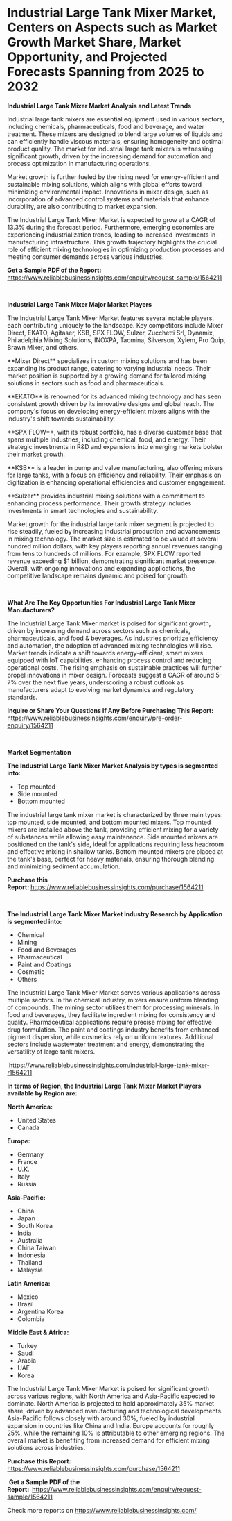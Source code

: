 <p><h1>Industrial Large Tank Mixer Market, Centers on Aspects such as Market Growth Market Share, Market Opportunity, and Projected Forecasts Spanning from 2025 to 2032</h1></p><p><strong>Industrial Large Tank Mixer Market Analysis and Latest Trends</strong></p>
<p><p>Industrial large tank mixers are essential equipment used in various sectors, including chemicals, pharmaceuticals, food and beverage, and water treatment. These mixers are designed to blend large volumes of liquids and can efficiently handle viscous materials, ensuring homogeneity and optimal product quality. The market for industrial large tank mixers is witnessing significant growth, driven by the increasing demand for automation and process optimization in manufacturing operations.</p><p>Market growth is further fueled by the rising need for energy-efficient and sustainable mixing solutions, which aligns with global efforts toward minimizing environmental impact. Innovations in mixer design, such as incorporation of advanced control systems and materials that enhance durability, are also contributing to market expansion. </p><p>The Industrial Large Tank Mixer Market is expected to grow at a CAGR of 13.3% during the forecast period. Furthermore, emerging economies are experiencing industrialization trends, leading to increased investments in manufacturing infrastructure. This growth trajectory highlights the crucial role of efficient mixing technologies in optimizing production processes and meeting consumer demands across various industries.</p></p>
<p><strong>Get a Sample PDF of the Report:&nbsp;</strong> <a href="https://www.reliablebusinessinsights.com/enquiry/request-sample/1564211?utm_campaign=3050&utm_medium=2&utm_source=Github&utm_content=ia&utm_term=11042025&utm_id=industrial-large-tank-mixer">https://www.reliablebusinessinsights.com/enquiry/request-sample/1564211</a></p>
<p>&nbsp;</p>
<p><strong>Industrial Large Tank Mixer Major Market Players</strong></p>
<p><p>The Industrial Large Tank Mixer Market features several notable players, each contributing uniquely to the landscape. Key competitors include Mixer Direct, EKATO, Agitaser, KSB, SPX FLOW, Sulzer, Zucchetti Srl, Dynamix, Philadelphia Mixing Solutions, INOXPA, Tacmina, Silverson, Xylem, Pro Quip, Brawn Mixer, and others.</p><p>**Mixer Direct** specializes in custom mixing solutions and has been expanding its product range, catering to varying industrial needs. Their market position is supported by a growing demand for tailored mixing solutions in sectors such as food and pharmaceuticals.</p><p>**EKATO** is renowned for its advanced mixing technology and has seen consistent growth driven by its innovative designs and global reach. The company's focus on developing energy-efficient mixers aligns with the industry's shift towards sustainability.</p><p>**SPX FLOW**, with its robust portfolio, has a diverse customer base that spans multiple industries, including chemical, food, and energy. Their strategic investments in R&D and expansions into emerging markets bolster their market growth.</p><p>**KSB** is a leader in pump and valve manufacturing, also offering mixers for large tanks, with a focus on efficiency and reliability. Their emphasis on digitization is enhancing operational efficiencies and customer engagement.</p><p>**Sulzer** provides industrial mixing solutions with a commitment to enhancing process performance. Their growth strategy includes investments in smart technologies and sustainability.</p><p>Market growth for the industrial large tank mixer segment is projected to rise steadily, fueled by increasing industrial production and advancements in mixing technology. The market size is estimated to be valued at several hundred million dollars, with key players reporting annual revenues ranging from tens to hundreds of millions. For example, SPX FLOW reported revenue exceeding $1 billion, demonstrating significant market presence. Overall, with ongoing innovations and expanding applications, the competitive landscape remains dynamic and poised for growth.</p></p>
<p>&nbsp;</p>
<p><strong>What Are The Key Opportunities For Industrial Large Tank Mixer Manufacturers?</strong></p>
<p><p>The Industrial Large Tank Mixer market is poised for significant growth, driven by increasing demand across sectors such as chemicals, pharmaceuticals, and food & beverages. As industries prioritize efficiency and automation, the adoption of advanced mixing technologies will rise. Market trends indicate a shift towards energy-efficient, smart mixers equipped with IoT capabilities, enhancing process control and reducing operational costs. The rising emphasis on sustainable practices will further propel innovations in mixer design. Forecasts suggest a CAGR of around 5-7% over the next five years, underscoring a robust outlook as manufacturers adapt to evolving market dynamics and regulatory standards.</p></p>
<p><strong>Inquire or Share Your Questions If Any Before Purchasing This Report:</strong> <a href="https://www.reliablebusinessinsights.com/enquiry/pre-order-enquiry/1564211?utm_campaign=3050&utm_medium=2&utm_source=Github&utm_content=ia&utm_term=11042025&utm_id=industrial-large-tank-mixer">https://www.reliablebusinessinsights.com/enquiry/pre-order-enquiry/1564211</a></p>
<p>&nbsp;</p>
<p><strong>Market Segmentation</strong></p>
<p><strong>The Industrial Large Tank Mixer Market Analysis by types is segmented into:</strong></p>
<p><ul><li>Top mounted</li><li>Side mounted</li><li>Bottom mounted</li></ul></p>
<p><p>The industrial large tank mixer market is characterized by three main types: top mounted, side mounted, and bottom mounted mixers. Top mounted mixers are installed above the tank, providing efficient mixing for a variety of substances while allowing easy maintenance. Side mounted mixers are positioned on the tank's side, ideal for applications requiring less headroom and effective mixing in shallow tanks. Bottom mounted mixers are placed at the tank's base, perfect for heavy materials, ensuring thorough blending and minimizing sediment accumulation.</p></p>
<p><strong>Purchase this Report:&nbsp;</strong><a href="https://www.reliablebusinessinsights.com/purchase/1564211?utm_campaign=3050&utm_medium=2&utm_source=Github&utm_content=ia&utm_term=11042025&utm_id=industrial-large-tank-mixer">https://www.reliablebusinessinsights.com/purchase/1564211</a></p>
<p>&nbsp;</p>
<p><strong>The Industrial Large Tank Mixer Market Industry Research by Application is segmented into:</strong></p>
<p><ul><li>Chemical</li><li>Mining</li><li>Food and Beverages</li><li>Pharmaceutical</li><li>Paint and Coatings</li><li>Cosmetic</li><li>Others</li></ul></p>
<p><p>The Industrial Large Tank Mixer Market serves various applications across multiple sectors. In the chemical industry, mixers ensure uniform blending of compounds. The mining sector utilizes them for processing minerals. In food and beverages, they facilitate ingredient mixing for consistency and quality. Pharmaceutical applications require precise mixing for effective drug formulation. The paint and coatings industry benefits from enhanced pigment dispersion, while cosmetics rely on uniform textures. Additional sectors include wastewater treatment and energy, demonstrating the versatility of large tank mixers.</p></p>
<p><a href="https://www.reliablebusinessinsights.com/industrial-large-tank-mixer-r1564211?utm_campaign=3050&utm_medium=2&utm_source=Github&utm_content=ia&utm_term=11042025&utm_id=industrial-large-tank-mixer">&nbsp;https://www.reliablebusinessinsights.com/industrial-large-tank-mixer-r1564211</a></p>
<p><strong>In terms of Region, the Industrial Large Tank Mixer Market Players available by Region are:</strong></p>
<p>
    <p> <strong> North America: </strong>
        <ul>
            <li>United States</li>
            <li>Canada</li>
        </ul>
        </p> 
    <p> <strong> Europe: </strong>
        <ul>
            <li>Germany</li>
            <li>France</li>
            <li>U.K.</li>
            <li>Italy</li>
            <li>Russia</li>
        </ul>
        </p> 
    <p> <strong> Asia-Pacific: </strong>
        <ul>
            <li>China</li>
            <li>Japan</li>
            <li>South Korea</li>
            <li>India</li>
            <li>Australia</li>
            <li>China Taiwan</li>
            <li>Indonesia</li>
            <li>Thailand</li>
            <li>Malaysia</li>
        </ul>
        </p> 
    <p> <strong> Latin America: </strong>
        <ul>
            <li>Mexico</li>
            <li>Brazil</li>
            <li>Argentina Korea</li>
            <li>Colombia</li>
        </ul>
        </p> 
    <p> <strong> Middle East & Africa: </strong>
        <ul>
            <li>Turkey</li>
            <li>Saudi</li>
            <li>Arabia</li>
            <li>UAE</li>
            <li>Korea</li>
        </ul>
    </p>
    </p>
<p><p>The Industrial Large Tank Mixer Market is poised for significant growth across various regions, with North America and Asia-Pacific expected to dominate. North America is projected to hold approximately 35% market share, driven by advanced manufacturing and technological developments. Asia-Pacific follows closely with around 30%, fueled by industrial expansion in countries like China and India. Europe accounts for roughly 25%, while the remaining 10% is attributable to other emerging regions. The overall market is benefiting from increased demand for efficient mixing solutions across industries.</p></p>
<p><strong>Purchase this Report: </strong><a href="https://www.reliablebusinessinsights.com/purchase/1564211?utm_campaign=3050&utm_medium=2&utm_source=Github&utm_content=ia&utm_term=11042025&utm_id=industrial-large-tank-mixer">https://www.reliablebusinessinsights.com/purchase/1564211</a></p>
<p>&nbsp;<strong>Get a Sample PDF of the Report:&nbsp;&nbsp;</strong><a href="https://www.reliablebusinessinsights.com/enquiry/request-sample/1564211?utm_campaign=3050&utm_medium=2&utm_source=Github&utm_content=ia&utm_term=11042025&utm_id=industrial-large-tank-mixer">https://www.reliablebusinessinsights.com/enquiry/request-sample/1564211</a></p>
<p><strong></strong></p>
<p>Check more reports on <a href="https://www.reliablebusinessinsights.com/?utm_campaign=3050&utm_medium=2&utm_source=Github&utm_content=ia&utm_term=11042025&utm_id=industrial-large-tank-mixer">https://www.reliablebusinessinsights.com/</a></p>